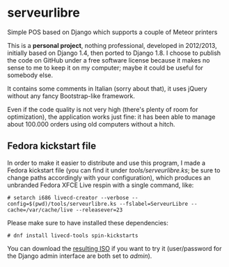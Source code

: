 # serveurlibre
Simple POS based on Django which supports a couple of Meteor printers

This is a **personal project**, nothing professional, developed in 2012/2013, initially based on Django 1.4, then ported to Django 1.8.
I choose to publish the code on GitHub under a free software license because it makes no sense to me to keep it on my computer; maybe it could be useful for somebody else.

It contains some comments in Italian (sorry about that), it uses jQuery without any fancy Bootstrap-like framework.

Even if the code quality is not very high (there's plenty of room for optimization), the application works just fine: it has been able to manage about 100.000 orders using old computers without a hitch.

## Fedora kickstart file

In order to make it easier to distribute and use this program, I made a Fedora kickstart file (you can find it under *tools/serveurlibre.ks*; be sure to change paths accordingly with your configuration), which produces an unbranded Fedora XFCE Live respin with a single command, like:

```
# setarch i686 livecd-creator --verbose --config=$(pwd)/tools/serveurlibre.ks --fslabel=ServeurLibre --cache=/var/cache/live --releasever=23
```

Please make sure to have installed these dependencies:
```
# dnf install livecd-tools spin-kickstarts
```

You can download the [resulting ISO](http://experimental.frafra.eu/ServeurLibre.iso) if you want to try it (user/password for the Django admin interface are both set to *admin*).
